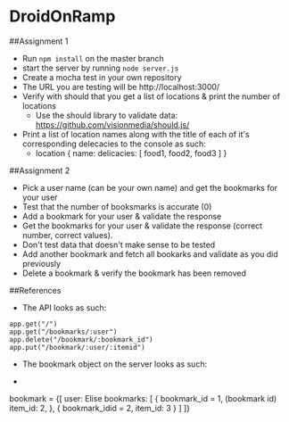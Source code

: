 DroidOnRamp
===========

##Assignment 1
* Run `npm install` on the master branch
* start the server by running `node server.js`
* Create a mocha test in your own repository
* The URL you are testing will be http://localhost:3000/
* Verify with should that you get a list of locations & print the number of locations
  * Use the should library to validate data: https://github.com/visionmedia/should.js/ 
* Print a list of location names along with the title of each of it's corresponding delecacies to the console as such:
  * location {
    name:
    delicacies: [
      food1, 
      food2, 
      food3
    ]
  }

##Assignment 2
* Pick a user name (can be your own name) and get the bookmarks for your user
* Test that the number of booksmarks is accurate (0)
* Add a bookmark for your user & validate the response
* Get the bookmarks for your user & validate the response (correct number, correct values).
 * Don't test data that doesn't make sense to be tested
* Add another bookmark and fetch all bookarks and validate as you did previously
* Delete a bookmark & verify the bookmark has been removed

##References
* The API looks as such:
```
app.get("/")
app.get("/bookmarks/:user")
app.delete("/bookmark/:bookmark_id")
app.put("/bookmark/:user/:itemid")
```
* The bookmark object on the server looks as such:
* ```
 bookmark = {[
             user: Elise
             bookmarks: [
                 {
                     bookmark_id = 1, (bookmark id)
                     item_id: 2,
                 },
                 {
                     bookmark_idid = 2,
                     item_id: 3
                 }
             ]
             ]}
```

